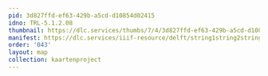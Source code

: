 ```yaml
---
pid: 3d827ffd-ef63-429b-a5cd-d10854d02415
idno: TRL-5.1.2.08
thumbnail: https://dlc.services/thumbs/7/4/3d827ffd-ef63-429b-a5cd-d10854d02415/full/400,339/0/default.jpg
manifest: https://dlc.services/iiif-resource/delft/string1string2string3/kaartenproject-2007/TRL-5.1.2.08
order: '043'
layout: map
collection: kaartenproject
---
```

